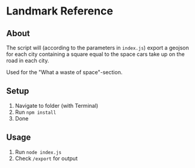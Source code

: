# Landmark Reference
## About
The script will (according to the parameters in `index.js`) export a geojson for each city containing a square equal to the space cars take up on the road in each city.

Used for the "What a waste of space"-section.

## Setup
1. Navigate to folder (with Terminal)
2. Run `npm install`
3. Done

## Usage
1. Run `node index.js`
2. Check `/export` for output
